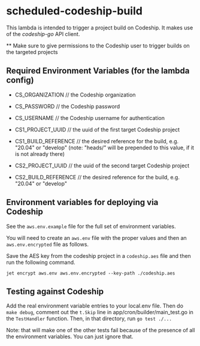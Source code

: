 # scheduled-codeship-build

This lambda is intended to trigger a project build on Codeship.
It makes use of the *codeship-go* API client.

** Make sure to give permissions to the Codeship user to trigger builds
on the targeted projects

## Required Environment Variables (for the lambda config)

* CS_ORGANIZATION // the Codeship organization
* CS_PASSWORD // the Codeship password
* CS_USERNAME // the Codeship username for authentication


* CS1_PROJECT_UUID // the uuid of the first target Codeship project
* CS1_BUILD_REFERENCE // the desired reference for the build, e.g. "20.04" or "develop"
(note: "heads/" will be prepended to this value, if it is not already there)


* CS2_PROJECT_UUID // the uuid of the second target Codeship project
* CS2_BUILD_REFERENCE // the desired reference for the build, e.g. "20.04" or "develop"

## Environment variables for deploying via Codeship
See the `aws.env.example` file for the full set of environment variables.

You will need to create an `aws.env` file with the proper values
and then an `aws.env.encrypted` file as follows.

Save the AES key from the codeship project in a `codeship.aes` file and 
then run the following command.

`jet encrypt aws.env aws.env.encrypted --key-path ./codeship.aes`

## Testing against Codeship

Add the real environment variable entries to your local.env file.
Then do `make debug`, comment out the `t.Skip` line in app/cron/builder/main_test.go in the `TestHandler` function. 
Then, in that directory, run `go test ./...`

Note: that will make one of the other tests fail because of the presence of all the environment variables.
You can just ignore that.
